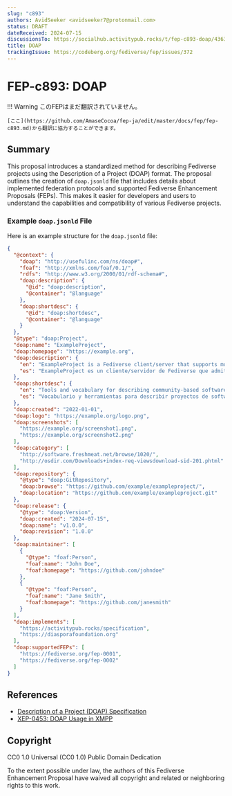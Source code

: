```yaml
---
slug: "c893"
authors: AvidSeeker <avidseeker7@protonmail.com>
status: DRAFT
dateReceived: 2024-07-15
discussionsTo: https://socialhub.activitypub.rocks/t/fep-c893-doap/4363
title: DOAP
trackingIssue: https://codeberg.org/fediverse/fep/issues/372
---
```

# FEP-c893: DOAP
!!! Warning
    このFEPはまだ翻訳されていません。

    [ここ](https://github.com/AmaseCocoa/fep-ja/edit/master/docs/fep/fep-c893.md)から翻訳に協力することができます。

## Summary

This proposal introduces a standardized method for describing Fediverse projects
using the Description of a Project (DOAP) format. The proposal outlines the
creation of `doap.jsonld` file that includes details about implemented
federation protocols and supported Fediverse Enhancement Proposals (FEPs). This
makes it easier for developers and users to understand the capabilities and
compatibility of various Fediverse projects.

### Example `doap.jsonld` File

Here is an example structure for the `doap.jsonld` file:

```json
{
  "@context": {
    "doap": "http://usefulinc.com/ns/doap#",
    "foaf": "http://xmlns.com/foaf/0.1/",
    "rdfs": "http://www.w3.org/2000/01/rdf-schema#",
    "doap:description": {
      "@id": "doap:description",
      "@container": "@language"
    },
    "doap:shortdesc": {
      "@id": "doap:shortdesc",
      "@container": "@language"
    }
  },
  "@type": "doap:Project",
  "doap:name": "ExampleProject",
  "doap:homepage": "https://example.org",
  "doap:description": {
    "en": "ExampleProject is a Fediverse client/server that supports multiple protocols and enhancements.",
    "es": "ExampleProject es un cliente/servidor de Fediverse que admite múltiples protocolos y mejoras."
  },
  "doap:shortdesc": {
    "en": "Tools and vocabulary for describing community-based software projects.",
    "es": "Vocabulario y herramientas para describir proyectos de software comunitarios."
  },
  "doap:created": "2022-01-01",
  "doap:logo": "https://example.org/logo.png",
  "doap:screenshots": [
    "https://example.org/screenshot1.png",
    "https://example.org/screenshot2.png"
  ],
  "doap:category": [
    "http://software.freshmeat.net/browse/1020/",
    "http://osdir.com/Downloads+index-req-viewsdownload-sid-201.phtml"
  ],
  "doap:repository": {
    "@type": "doap:GitRepository",
    "doap:browse": "https://github.com/example/exampleproject/",
    "doap:location": "https://github.com/example/exampleproject.git"
  },
  "doap:release": {
    "@type": "doap:Version",
    "doap:created": "2024-07-15",
    "doap:name": "v1.0.0",
    "doap:revision": "1.0.0"
  },
  "doap:maintainer": [
    {
      "@type": "foaf:Person",
      "foaf:name": "John Doe",
      "foaf:homepage": "https://github.com/johndoe"
    },
    {
      "@type": "foaf:Person",
      "foaf:name": "Jane Smith",
      "foaf:homepage": "https://github.com/janesmith"
    }
  ],
  "doap:implements": [
    "https://activitypub.rocks/specification",
    "https://diasporafoundation.org"
  ],
  "doap:supportedFEPs": [
    "https://fediverse.org/fep-0001",
    "https://fediverse.org/fep-0002"
  ]
}
```

## References

- [Description of a Project (DOAP) Specification](http://usefulinc.com/ns/doap#)
- [XEP-0453: DOAP Usage in XMPP](https://xmpp.org/extensions/xep-0453.html)

## Copyright

CC0 1.0 Universal (CC0 1.0) Public Domain Dedication

To the extent possible under law, the authors of this Fediverse Enhancement
Proposal have waived all copyright and related or neighboring rights to this
work.
